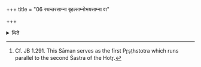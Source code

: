 +++
title = "06 रथन्तरसाम्ना बृहत्साम्नोभयसाम्ना वा"

+++

<details><summary>थिते</summary>

6. One should perform the first Soma-sacrifice with Rathantara or Br̥hat, or both the Sāmans.[^1]  


[^1]: Cf. JB 1.291. This Sāman serves as the first Pr̥ṣṭhstotra which runs parallel to the second Śastra of the Hotr̥.
</details>
